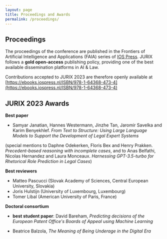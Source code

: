 ```yaml
---
layout: page
title: Proceedings and Awards
permalink: /proceedings/
---
```


## Proceedings

The proceedings of the conference are published in the Frontiers of Artificial Intelligence and Applications (FAIA) series of [IOS Press](https://www.iospress.com/catalog/book-series/frontiers-in-artificial-intelligence-and-applications). 
JURIX follows a **gold open-access** publishing policy, providing one of the best available dissemination platforms in AI & Law. 

Contributions accepted to JURIX 2023 are therefore openly available at [https://ebooks.iospress.nl/ISBN/978-1-64368-473-4](https://ebooks.iospress.nl/ISBN/978-1-64368-473-4)

## JURIX 2023 Awards

**Best paper**

- Samyar Janatian, Hannes Westermann, Jinzhe Tan, Jaromir Savelka and Karim Benyekhlef. _From Text to Structure: Using Large Language Models to Support the Development of Legal Expert Systems_

(special mentions to Daphne Odekerken, Floris Bex and Henry Prakken. _Precedent-based reasoning with incomplete cases_, and to Anas Belfathi, Nicolas Hernandez and Laura Monceaux. _Harnessing GPT-3.5-turbo for Rhetorical Role Prediction in Legal Cases_)

**Best reviewers**

- Matteo Pascucci (Slovak Academy of Sciences, Central European University, Slovakia)
- Joris Hulstijn (University of Luxembourg, Luxembourg)
- Tomer Libal (American University of Paris, France)

**Doctoral consortium**

- **best student paper**: David Bareham, _Predicting decisions of the European Patent Office's Boards of Appeal using Machine Learning_
  
- Beatrice Balzola, _The Meaning of Being Underage in the Digital Era_



